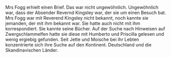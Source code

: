 Mrs Fogg erhielt einen Brief. Das war nicht ungewöhnlich. Ungewöhnlich war, dass der Absender Revernd Kingsley war, der sie um einen Besuch bat. 
Mrs Fogg war mit Reverend Kingsley nicht bekannt, noch kannte sie jemanden, der mit ihm bekannt war. Sie hatte auch nicht mit ihm korrespondiert.
Sie kannte seine Bücher. Auf der Suche nach Hinweisen auf Zwergschlammelfen hatte sie diese mit Humberto und Priscilla gelesen und wenig ergiebig gefunden. 
Seit Jette und Moische bei ihr Lebten konzentrierte sich ihre Suche auf den Kontinent. Deutschland und die Skandinavischen Länder. 